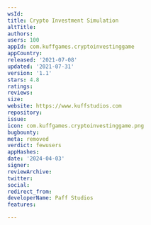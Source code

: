 ```yaml
---
wsId: 
title: Crypto Investment Simulation
altTitle: 
authors: 
users: 100
appId: com.kuffgames.cryptoinvestinggame
appCountry: 
released: '2021-07-08'
updated: '2021-07-31'
version: '1.1'
stars: 4.8
ratings: 
reviews: 
size: 
website: https://www.kuffstudios.com
repository: 
issue: 
icon: com.kuffgames.cryptoinvestinggame.png
bugbounty: 
meta: removed
verdict: fewusers
appHashes: 
date: '2024-04-03'
signer: 
reviewArchive: 
twitter: 
social: 
redirect_from: 
developerName: Paff Studios
features: 

---
```


